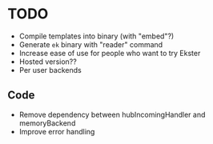# TODO

- Compile templates into binary (with "embed"?)
- Generate `ek` binary with "reader" command
- Increase ease of use for people who want to try Ekster
- Hosted version??
- Per user backends

## Code

- Remove dependency between hubIncomingHandler and memoryBackend
- Improve error handling
